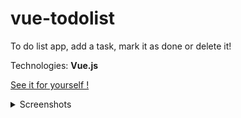# vue-todolist

To do list app, add a task, mark it as done or delete it!

Technologies: **Vue.js** 

<a href="https://elmurie.github.io/vue-todolist/">See it for yourself !</a>

<details>
  <summary>Screenshots</summary>
  <img src="https://i.imgur.com/x71jjt4.png" name="1">
</details>
